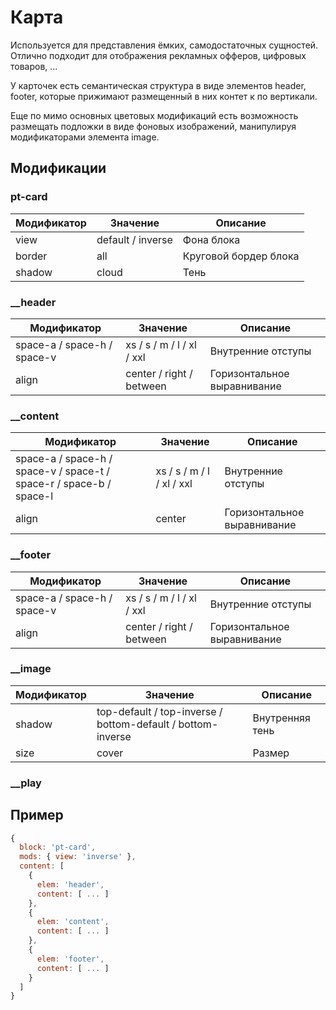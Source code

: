 # Карта
Используется для представления ёмких, самодостаточных сущностей. Отлично подходит для отображения рекламных офферов, цифровых товаров, ... 

У карточек есть семантическая структура в виде элементов header, footer, которые прижимают размещенный в них контет к по вертикали. 

Еще по мимо основных цветовых модификаций есть возможность размещать подложки в виде фоновых изображений, манипулируя модификаторами элемента image.


## Модификации

### pt-card

| Модификатор                  | Значение                        | Описание                  |  
| ---------------------------- | ------------------------------- | ------------------------- |
| view                         | default / inverse               | Фона блока                |
| border                       | all                             | Круговой бордер блока     |
| shadow                       | cloud                           | Тень                      |


### __header

| Модификатор                 | Значение                        | Описание                         |  
| --------------------------- | ------------------------------- | -------------------------------- |
| space-a / space-h / space-v | xs / s / m / l / xl / xxl       | Внутренние отступы               |
| align                       | center / right / between        | Горизонтальное выравнивание      |


### __content

| Модификатор                                                         | Значение                   | Описание              |  
| ------------------------------------------------------------------- | -------------------------- | --------------------- |
| space-a / space-h / space-v / space-t / space-r / space-b / space-l | xs / s / m / l / xl / xxl  | Внутренние отступы    |
| align | center                     | Горизонтальное выравнивание    |



### __footer

| Модификатор                 | Значение                        | Описание                         |  
| --------------------------- | ------------------------------- | -------------------------------- |
| space-a / space-h / space-v | xs / s / m / l / xl / xxl       | Внутренние отступы               |
| align                       | center / right / between        | Горизонтальное выравнивание      |



### __image

| Модификатор       | Значение                                                    | Описание                |  
| ----------------- | ----------------------------------------------------------- | ----------------------- |
| shadow            | top-default / top-inverse / bottom-default / bottom-inverse | Внутренняя тень         |
| size              | cover                                                       | Размер                  |

### __play


## Пример
```javascript
{
  block: 'pt-card',
  mods: { view: 'inverse' },
  content: [
    {
      elem: 'header',
      content: [ ... ]
    },
    {
      elem: 'content',
      content: [ ... ]
    },
    {
      elem: 'footer',
      content: [ ... ]
    }
  ]
}
```


